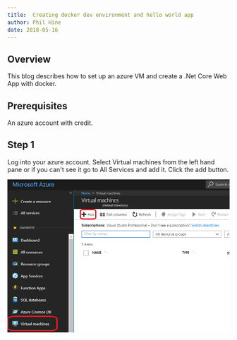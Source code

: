 ```yaml
---
title:  Creating docker dev environment and hello world app
author: Phil Hine
date: 2018-05-16
--- 
```


## Overview
This blog describes how to set up an azure VM and create a .Net Core Web App with docker. 

## Prerequisites
An azure account with credit.

## Step 1

Log into your azure account.
Select Virtual machines from the left hand pane or if you can't see it go to All Services and add it. Click the add button.

![alt text](https://github.com/BenchProjects/PWS-Blog/blob/master/assets/images/CreateAzureVM_1.png "Logo Title Text 1")

